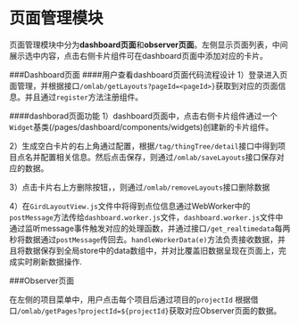 # 页面管理模块

页面管理模块中分为**dashboard页面**和**observer页面**。左侧显示页面列表，中间展示选中内容，点击右侧卡片组件可在dashboard页面中添加对应的卡片。

###Dashboard页面
####用户查看dashboard页面代码流程设计
1）登录进入页面管理，并根据接口`/omlab/getLayouts?pageId=<pageId>}`获取到对应的页面信息。并且通过`register`方法注册组件。

####dashborad页面功能
1）dashboard页面中，点击右侧卡片组件通过一个`Widget`基类(/pages/dashboard/components/widgets)创建新的卡片组件。

2）生成空白卡片的右上角通过配置，根据`/tag/thingTree/detail`接口中得到项目点名并配置相关信息。然后点击保存，则通过`/omlab/saveLayouts`接口保存对应的数据。

3）点击卡片右上方删除按钮，，则通过`/omlab/removeLayouts`接口删除数据

4）在`GirdLayoutView.js`文件中将得到点位信息通过WebWorker中的`postMessage`方法传给`dashboard.worker.js`文件，`dashboard.worker.js`文件中通过监听message事件触发对应的处理函数，并通过接口`/get_realtimedata`每两秒将数据通过`postMessage`传回去。`handleWorkerData(e)`方法负责接收数据，并且将数据保存到全局store中的data数组中，并对比覆盖旧数据呈现在页面上，完成实时刷新数据操作.



###Observer页面

在左侧的项目菜单中，用户点击每个项目后通过项目的`projectId` 根据借口`/omlab/getPages?projectId=${projectId}`获取对应Observer页面的数据。


